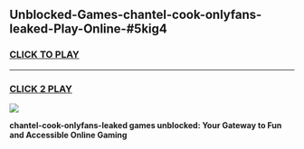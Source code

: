 
## Unblocked-Games-chantel-cook-onlyfans-leaked-Play-Online-#5kig4
<h3>
<a href="https://premium.freeplayer.one?title=chantel-cook-onlyfans-leaked&ref=24F">CLICK TO PLAY</a></h3>
<hr>

<h3>
<a href="https://premium.freeplayer.one?title=chantel-cook-onlyfans-leaked&ref=24F">CLICK 2 PLAY</a>
  
</h3>

<a href="https://premium.freeplayer.one?title=chantel-cook-onlyfans-leaked&ref=24F/"><img src="https://clearcache.store/games.png"></a>


**chantel-cook-onlyfans-leaked games unblocked: Your Gateway to Fun and Accessible Online Gaming**
